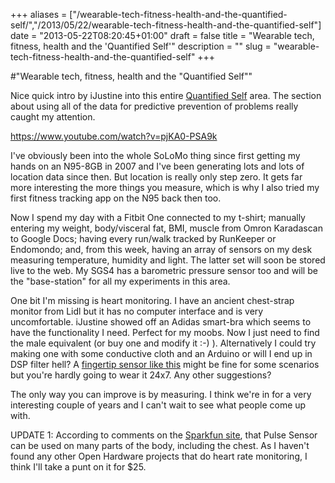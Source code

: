 +++
aliases = ["/wearable-tech-fitness-health-and-the-quantified-self/","/2013/05/22/wearable-tech-fitness-health-and-the-quantified-self"]
date = "2013-05-22T08:20:45+01:00"
draft = false
title = "Wearable tech, fitness, health and the 'Quantified Self'"
description = ""
slug = "wearable-tech-fitness-health-and-the-quantified-self"
+++

#"Wearable tech, fitness, health and the \"Quantified Self\""

Nice quick intro by iJustine into this entire <a href="http://quantifiedself.com/">Quantified Self</a> area. The section about using all of the data for predictive prevention of problems really caught my attention.

https://www.youtube.com/watch?v=pjKA0-PSA9k

I've obviously been into the whole SoLoMo thing since first getting my hands on an N95-8GB in 2007 and I've been generating lots and lots of location data since then. But location is really only step zero. It gets far more interesting the more things you measure, which is why I also tried my first fitness tracking app on the N95 back then too.

Now I spend my day with a Fitbit One connected to my t-shirt; manually entering my weight, body/visceral fat, BMI, muscle from Omron Karadascan to Google Docs; having every run/walk tracked by RunKeeper or Endomondo; and, from this week, having an array of sensors on my desk measuring temperature, humidity and light. The latter set will soon be stored live to the web. My SGS4 has a barometric pressure sensor too and will be the "base-station" for all my experiments in this area.

One bit I'm missing is heart monitoring. I have an ancient chest-strap monitor from Lidl but it has no computer interface and is very uncomfortable. iJustine showed off an Adidas smart-bra which seems to have the functionality I need. Perfect for my moobs. Now I just need to find the male equivalent (or buy one and modify it :-) ). Alternatively I could try making one with some conductive cloth and an Arduino or will I end up in DSP filter hell? A <a href="http://pulsesensor.com/">fingertip sensor like this</a> might be fine for some scenarios but you're hardly going to wear it 24x7. Any other suggestions?

The only way you can improve is by measuring. I think we're in for a very interesting couple of years and I can't wait to see what people come up with.

UPDATE 1: According to comments on the <a href="https://www.sparkfun.com/products/11574">Sparkfun site</a>, that Pulse Sensor can be used on many parts of the body, including the chest. As I haven't found any other Open Hardware projects that do heart rate monitoring, I think I'll take a punt on it for $25.

